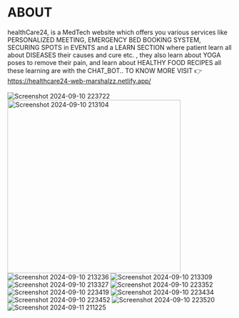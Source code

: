 # ABOUT
healthCare24, is a  MedTech website which offers you various services like PERSONALIZED MEETING, EMERGENCY BED BOOKING SYSTEM, SECURING SPOTS in EVENTS and a LEARN SECTION where patient learn all about DISEASES their causes and cure etc. , they also  learn about YOGA poses to remove their pain, and learn about HEALTHY FOOD RECIPES all these learning are with the CHAT_BOT..
 TO KNOW MORE VISIT 👉 https://healthcare24-web-marshalzz.netlify.app/
 <br>
 <br>
 ![Screenshot 2024-09-10 223722](https://github.com/user-attachments/assets/1ea519c2-b147-4d74-9c04-ff84e15ca9d6)
<img width="388" alt="Screenshot 2024-09-10 213104" src="https://github.com/user-attachments/assets/fffb34f3-7fe7-46b8-ad53-017ea01e2119">
![Screenshot 2024-09-10 213236](https://github.com/user-attachments/assets/30c075f1-5ca3-48d1-96aa-66c44148bb25)
![Screenshot 2024-09-10 213309](https://github.com/user-attachments/assets/9a9a1c34-6ff7-4c3e-abf1-77f83b33fd6d)
![Screenshot 2024-09-10 213327](https://github.com/user-attachments/assets/4b39ec97-b1c8-4781-a0d8-4d7a4d830a00)
![Screenshot 2024-09-10 223352](https://github.com/user-attachments/assets/afa7f635-ecd0-46ad-8ac0-0d400ea1de1d)
![Screenshot 2024-09-10 223419](https://github.com/user-attachments/assets/6365606a-c5a6-4530-932f-9959a5cd9c0d)
![Screenshot 2024-09-10 223434](https://github.com/user-attachments/assets/c1bb522c-2555-4172-b36d-8300c3e7e636)
![Screenshot 2024-09-10 223452](https://github.com/user-attachments/assets/f9c6d7ed-3df8-4f90-bbb4-a395e81212b8)
![Screenshot 2024-09-10 223520](https://github.com/user-attachments/assets/f1a69dcc-c082-4ba9-8bc5-d2283af654de)
![Screenshot 2024-09-11 211225](https://github.com/user-attachments/assets/93890bfd-c4ce-4f9c-9b0e-f9f25c025d72)

